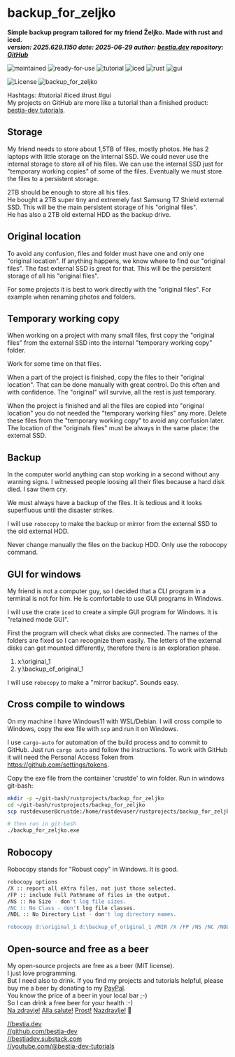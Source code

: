 <!-- markdownlint-disable MD041 -->
[//]: # (auto_md_to_doc_comments segment start A)

# backup_for_zeljko

[//]: # (auto_cargo_toml_to_md start)

**Simple backup program tailored for my friend Željko. Made with rust and iced.**  
***version: 2025.629.1150 date: 2025-06-29 author: [bestia.dev](https://bestia.dev) repository: [GitHub](https://github.com/bestia-dev/backup_for_zeljko)***

 ![maintained](https://img.shields.io/badge/maintained-green)
 ![ready-for-use](https://img.shields.io/badge/ready_for_use-green)
 ![tutorial](https://img.shields.io/badge/tutorial-orange)
 ![iced](https://img.shields.io/badge/iced-orange)
 ![rust](https://img.shields.io/badge/rust-orange)
 ![gui](https://img.shields.io/badge/gui-orange)

[//]: # (auto_cargo_toml_to_md end)

 ![License](https://img.shields.io/badge/license-MIT-blue.svg)
 ![backup_for_zeljko](https://bestia.dev/webpage_hit_counter/get_svg_image/2117022954.svg)

Hashtags: #tutorial #iced #rust #gui  
My projects on GitHub are more like a tutorial than a finished product: [bestia-dev tutorials](https://github.com/bestia-dev/tutorials_rust_wasm).

## Storage

My friend needs to store about 1,5TB of files, mostly photos.
He has 2 laptops with little storage on the internal SSD. We could never use the internal storage to store all of his files. We can use the internal SSD just for "temporary working copies" of some of the files. Eventually we must store the files to a persistent storage.

2TB should be enough to store all his files.  
He bought a 2TB super tiny and extremely fast Samsung T7 Shield external SSD. This will be the main persistent storage of his "original files".  
He has also a 2TB old external HDD as the backup drive.  

## Original location

To avoid any confusion, files and folder must have one and only one "original location".  If anything happens, we know where to find our "original files". The fast external SSD is great for that. This will be the persistent storage of all his "original files".

For some projects it is best to work directly with the "original files". For example when renaming photos and folders.

## Temporary working copy

When working on a project with many small files, first copy the "original files" from the external SSD into the internal "temporary working copy" folder.  

Work for some time on that files.  

When a part of the project is finished, copy the files to their "original location". That can be done manually with great control. Do this often and with confidence. The "original" will survive, all the rest is just temporary.

When the project is finished and all the files are copied into "original location" you do not needed the "temporary working files" any more. Delete these files from the "temporary working copy" to avoid any confusion later. The location of the "originals files" must be always in the same place: the external SSD.

## Backup

In the computer world anything can stop working in a second without any warning signs. I witnessed people loosing all their files because a hard disk died. I saw them cry.

We must always have a backup of the files. It is tedious and it looks superfluous until the disaster strikes.

I will use `robocopy` to make the backup or mirror from the external SSD to the old external HDD.

Never change manually the files on the backup HDD. Only use the robocopy command.

## GUI for windows

My friend is not a computer guy, so I decided that a CLI program in a terminal is not for him. He is comfortable to use GUI programs in Windows.

I will use the crate `iced` to create a simple GUI program for Windows. It is "retained mode GUI".

First the program will check what disks are connected. The names of the folders are fixed so I can recognize them easily. The letters of the external disks can get mounted differently, therefore there is an exploration phase.

1. x:\original_1
2. y:\backup_of_original_1

I will use `robocopy` to make a "mirror backup". Sounds easy.

## Cross compile to windows

On my machine I have Windows11 with WSL/Debian. I will cross compile to Windows, copy the exe file with `scp` and run it on Windows.  

I use `cargo-auto` for automation of the build process and to commit to GitHub. Just run `cargo auto` and follow the instructions. To work with GitHub it will need the Personal Access Token from <https://github.com/settings/tokens>.  

Copy the exe file from the container 'crustde' to win folder. Run in windows git-bash:

```bash
mkdir -p ~/git-bash/rustprojects/backup_for_zeljko
cd ~/git-bash/rustprojects/backup_for_zeljko
scp rustdevuser@crustde:/home/rustdevuser/rustprojects/backup_for_zeljko/target/x86_64-pc-windows-gnu/release/backup_for_zeljko.exe /c/Users/Luciano/git-bash/rustprojects/backup_for_zeljko/

# then run in git-bash
./backup_for_zeljko.exe
```

## Robocopy

Robocopy stands for "Robust copy" in Windows. It is good.  


```bash
robocopy options
/X :: report all eXtra files, not just those selected.
/FP :: include Full Pathname of files in the output.
/NS :: No Size - don't log file sizes.
/NC :: No Class - don't log file classes.
/NDL :: No Directory List - don't log directory names.

robocopy d:\original_1 d:\backup_of_original_1 /MIR /X /FP /NS /NC /NDL

```

## Open-source and free as a beer

My open-source projects are free as a beer (MIT license).  
I just love programming.  
But I need also to drink. If you find my projects and tutorials helpful, please buy me a beer by donating to my [PayPal](https://paypal.me/LucianoBestia).  
You know the price of a beer in your local bar ;-)  
So I can drink a free beer for your health :-)  
[Na zdravje!](https://translate.google.com/?hl=en&sl=sl&tl=en&text=Na%20zdravje&op=translate) [Alla salute!](https://dictionary.cambridge.org/dictionary/italian-english/alla-salute) [Prost!](https://dictionary.cambridge.org/dictionary/german-english/prost) [Nazdravlje!](https://matadornetwork.com/nights/how-to-say-cheers-in-50-languages/) 🍻

[//bestia.dev](https://bestia.dev)  
[//github.com/bestia-dev](https://github.com/bestia-dev)  
[//bestiadev.substack.com](https://bestiadev.substack.com)  
[//youtube.com/@bestia-dev-tutorials](https://youtube.com/@bestia-dev-tutorials)  

[//]: # (auto_md_to_doc_comments segment end A)
